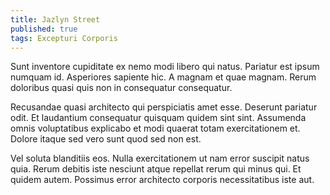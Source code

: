 ```yaml
---
title: Jazlyn Street
published: true
tags: Excepturi Corporis
---
```


Sunt inventore cupiditate ex nemo modi libero qui natus. Pariatur est ipsum numquam id. Asperiores sapiente hic. A magnam et quae magnam. Rerum doloribus quasi quis non in consequatur consequatur.

Recusandae quasi architecto qui perspiciatis amet esse. Deserunt pariatur odit. Et laudantium consequatur quisquam quidem sint sint. Assumenda omnis voluptatibus explicabo et modi quaerat totam exercitationem et. Dolore itaque sed vero sunt quod sed non est.

Vel soluta blanditiis eos. Nulla exercitationem ut nam error suscipit natus quia. Rerum debitis iste nesciunt atque repellat rerum qui minus qui. Et quidem autem. Possimus error architecto corporis necessitatibus iste aut.